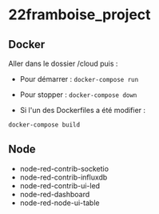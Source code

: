 # 22framboise_project

## Docker

Aller dans le dossier /cloud puis : 

- Pour démarrer : 
``docker-compose run``


- Pour stopper : 
``docker-compose down``

- Si l'un des Dockerfiles a été modifier :

``docker-compose build``

## Node

- node-red-contrib-socketio
- node-red-contrib-influxdb
- node-red-contrib-ui-led
- node-red-dashboard
- node-red-node-ui-table

